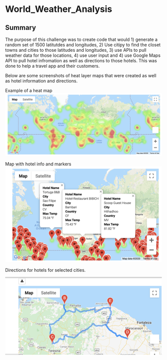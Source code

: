 # World_Weather_Analysis

## Summary 

The purpose of this challenge was to create code that would 1) generate a random set of 1500 latitutdes and longitudes, 2) Use citipy to find the closet towns and cities to those latitudes and longitudes, 3) use APIs to pull weather data for those locations, 4) use user input and 4) use Google Maps API to pull hotel infromation as well as directions to those hotels. This was done to help a travel app and their customers. 

Below are some screenshots of heat layer maps that were created as well as hotel information and directions.

Example of a heat map 
![Heat Map](weather_data/Heat_Map_Example.png) 

Map with hotel info and markers 
![Hotel Info Map](Vacation_Search/WeatherPy_vacation_map.png) 

Directions for hotels for selected cities. 

![Directions Image](Vacation_Search/WeatherPy_travel_map.png)
